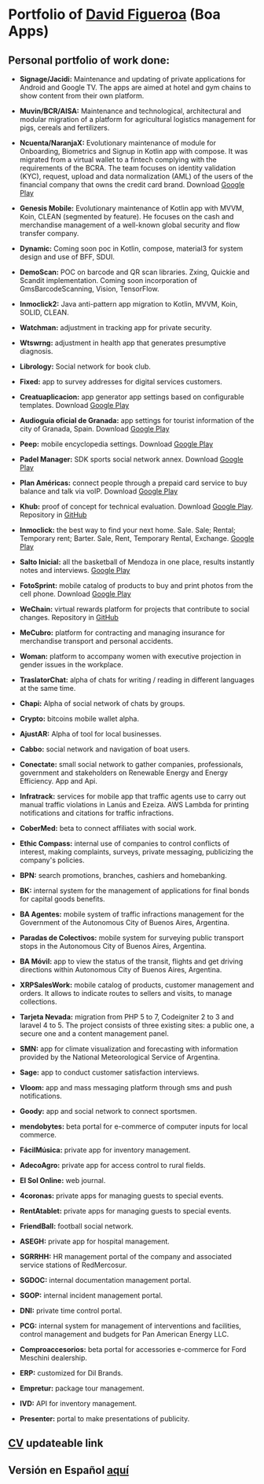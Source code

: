 <a name="David Figueroa"></a>
# Portfolio of [David Figueroa](https://card.linkcard.app/davidfigueroa/0?source=githuben) (Boa Apps)
## Personal portfolio of work done:

* **Signage/Jacidi:** Maintenance and updating of private applications for Android and Google TV. The apps are aimed at hotel and gym chains to show content from their own platform.

* **Muvin/BCR/AISA:** Maintenance and technological, architectural and modular migration of a platform for agricultural logistics management for pigs, cereals and fertilizers. 

* **Ncuenta/NaranjaX:** Evolutionary maintenance of module for Onboarding, Biometrics and Signup in Kotlin app with compose. It was migrated from a virtual wallet to a fintech complying with the requirements of the BCRA. The team focuses on identity validation (KYC), request, upload and data normalization (AML) of the users of the financial company that owns the credit card brand. Download [Google Play](https://play.google.com/store/apps/details?id=com.tarjetanaranja.ncuenta)

* **Genesis Mobile:** Evolutionary maintenance of Kotlin app with MVVM, Koin, CLEAN (segmented by feature). He focuses on the cash and merchandise management of a well-known global security and flow transfer company.

* **Dynamic:** Coming soon poc in Kotlin, compose, material3 for system design and use of BFF, SDUI.

* **DemoScan:** POC on barcode and QR scan libraries. Zxing, Quickie and Scandit implementation. Coming soon incorporation of GmsBarcodeScanning, Vision, TensorFlow.

* **Inmoclick2:** Java anti-pattern app migration to Kotlin, MVVM, Koin, SOLID, CLEAN.

* **Watchman:** adjustment in tracking app for private security.

* **Wtswrng:** adjustment in health app that generates presumptive diagnosis.

* **Librology:** Social network for book club.

* **Fixed:** app to survey addresses for digital services customers.

* **Creatuaplicacion:** app generator app settings based on configurable templates. Download [Google Play](https://play.google.com/store/apps/details?id=com.appandweb.creatuaplicacion.generic)

* **Audioguía oficial de Granada:** app settings for tourist information of the city of Granada, Spain. Download [Google Play](https://play.google.com/store/apps/details?id=com.patrimonioglobalgra.audioguiasgranada)

* **Peep:** mobile encyclopedia settings. Download [Google Play](https://play.google.com/store/apps/details?id=com.appandweb.peep)

* **Padel Manager:** SDK sports social network annex. Download [Google Play](https://play.google.com/store/apps/details?id=com.padelmanager.padelmanager)

* **Plan Américas:** connect people through a prepaid card service to buy balance and talk via voIP. Download [Google Play](https://play.google.com/store/apps/details?id=com.planamericas&hl=es)

* **Khub:** proof of concept for technical evaluation. Download [Google Play](https://play.google.com/store/apps/details?id=com.boa.khub2). Repository in [GitHub](https://github.com/dgfigueroa29/khub)

* **Inmoclick:** the best way to find your next home. Sale. Sale; Rental; Temporary rent; Barter. Sale, Rent, Temporary Rental, Exchange. [Google Play](https://play.google.com/store/apps/details?id=com.inmoclick&hl=es-419)

* **Salto Inicial:** all the basketball of Mendoza in one place, results instantly notes and interviews. [Google Play](https://play.google.com/store/apps/details?id=com.boa.saltoinicial)

* **FotoSprint:** mobile catalog of products to buy and print photos from the cell phone. Download [Google Play](https://play.google.com/store/apps/details?id=app.rems.fotosprint)

* **WeChain:** virtual rewards platform for projects that contribute to social changes. Repository in [GitHub](https://github.com/mendoza-com/wechain-androidapp-bicicleta)

* **MeCubro:** platform for contracting and managing insurance for merchandise transport and personal accidents.

* **Woman:** platform to accompany women with executive projection in gender issues in the workplace.

* **TraslatorChat:** alpha of chats for writing / reading in different languages at the same time.

* **Chapi:** Alpha of social network of chats by groups.

* **Crypto:** bitcoins mobile wallet alpha.

* **AjustAR:** Alpha of tool for local businesses.

* **Cabbo:** social network and navigation of boat users.

* **Conectate:** small social network to gather companies, professionals, government and stakeholders on Renewable Energy and Energy Efficiency. App and Api.

* **Infratrack:** services for mobile app that traffic agents use to carry out manual traffic violations in Lanús and Ezeiza. AWS Lambda for printing notifications and citations for traffic infractions.

* **CoberMed:** beta to connect affiliates with social work.

* **Ethic Compass:** internal use of companies to control conflicts of interest, making complaints, surveys, private messaging, publicizing the company's policies.

* **BPN:** search promotions, branches, cashiers and homebanking.

* **BK:** internal system for the management of applications for final bonds for capital goods benefits.

* **BA Agentes:** mobile system of traffic infractions management for the Government of the Autonomous City of Buenos Aires, Argentina.

* **Paradas de Colectivos:** mobile system for surveying public transport stops in the Autonomous City of Buenos Aires, Argentina.

* **BA Móvil:** app to view the status of the transit, flights and get driving directions within Autonomous City of Buenos Aires, Argentina.

* **XRPSalesWork:** mobile catalog of products, customer management and orders. It allows to indicate routes to sellers and visits, to manage collections.

* **Tarjeta Nevada:** migration from PHP 5 to 7, Codeigniter 2 to 3 and laravel 4 to 5. The project consists of three existing sites: a public one, a secure one and a content management panel.

* **SMN:** app for climate visualization and forecasting with information provided by the National Meteorological Service of Argentina.

* **Sage:** app to conduct customer satisfaction interviews.

* **Vloom:** app and mass messaging platform through sms and push notifications.

* **Goody:** app and social network to connect sportsmen.

* **mendobytes:** beta portal for e-commerce of computer inputs for local commerce.

* **FácilMúsica:** private app for inventory management.

* **AdecoAgro:** private app for access control to rural fields.

* **El Sol Online:** web journal.

* **4coronas:** private apps for managing guests to special events.

* **RentAtablet:** private apps for managing guests to special events.

* **FriendBall:** football social network.

* **ASEGH:** private app for hospital management.

* **SGRRHH:** HR management portal of the company and associated service stations of RedMercosur.

* **SGDOC:** internal documentation management portal.

* **SGOP:** internal incident management portal.

* **DNI:** private time control portal.

* **PCG:** internal system for management of interventions and facilities, control management and budgets for Pan American Energy LLC.

* **Comproaccesorios:** beta portal for accessories e-commerce for Ford Meschini dealership.

* **ERP:** customized for Dil Brands.

* **Empretur:** package tour management.

* **IVD:** API for inventory management.

* **Presenter:** portal to make presentations of publicity.

<a name="CV"></a>
## [CV](https://drive.google.com/file/d/1Mv3YxbKWU_tDfcfhA4WRkGhhugYPgke_/view) updateable link

<a name="here"></a>
## Versión en Español [aquí](https://github.com/dgfigueroa29/portfolio)
